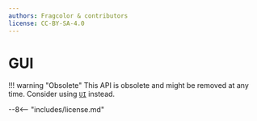 ```yaml
---
authors: Fragcolor & contributors
license: CC-BY-SA-4.0
---
```



# GUI

!!! warning "Obsolete"
    This API is obsolete and might be removed at any time. Consider using [`UI`](../UI/index.md) instead.

--8<-- "includes/license.md"
